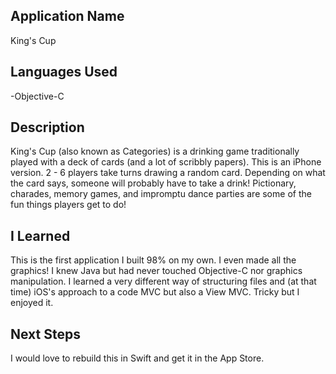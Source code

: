 
## Application Name
King's Cup

## Languages Used
-Objective-C

## Description
King's Cup (also known as Categories) is a drinking game traditionally played with a deck of cards (and a lot of scribbly papers). 
This is an iPhone version. 
2 - 6 players take turns drawing a random card. Depending on what the card says, someone will probably have to take a drink!
Pictionary, charades, memory games, and impromptu dance parties are some of the fun things players get to do!

## I Learned
This is the first application I built 98% on my own. I even made all the graphics!
I knew Java but had never touched Objective-C nor graphics manipulation.
I learned a very different way of structuring files and (at that time) iOS's approach to a code MVC but also a View MVC.
Tricky but I enjoyed it.

## Next Steps
I would love to rebuild this in Swift and get it in the App Store.
